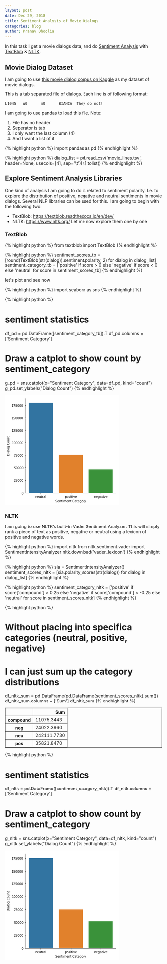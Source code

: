 ```yaml
---
layout: post
date: Dec 29, 2018 
title: Sentiment Analysis of Movie Dialogs 
categories: blog
author: Pranav Dhoolia
---
```

In this task I get a movie dialogs data, and do [Sentiment Analysis](https://en.wikipedia.org/wiki/Sentiment_analysis) with [TextBlob](https://textblob.readthedocs.io/en/dev/) & [NLTK](https://www.nltk.org/).

## Movie Dialog Dataset
I am going to use [this movie dialog corpus on Kaggle](https://www.kaggle.com/Cornell-University/movie-dialog-corpus#movie_lines.tsv) as my dataset of movie
dialogs.

This is a tab separated file of dialogs. Each line is of following format:
```
L1045   u0      m0      BIANCA  They do not!
```

I am going to use pandas to load this file.
Note:
1. File has no header
2. Seperator is tab
3. I only want the last column (4)
4. And I want a list of it 


{% highlight python %}
import pandas as pd
{% endhighlight %}


{% highlight python %}
dialog_list = pd.read_csv('movie_lines.tsv', header=None, usecols=[4], sep='\t')[4].tolist()
{% endhighlight %}
 
## Explore Sentiment Analysis Libraries
One kind of analysis I am going to do is related to sentiment polarity. I.e. to
explore the distribution of positive, negative and neutral sentiments in movie
dialogs. Several NLP libraries can be used for this. I am going to begin with
the following two:
  * TextBlob: https://textblob.readthedocs.io/en/dev/
  * NLTK: https://www.nltk.org/
Let me now explore them one by one 
 
### TextBlob 


{% highlight python %}
from textblob import TextBlob
{% endhighlight %}


{% highlight python %}
sentiment_scores_tb = [round(TextBlob(str(dialog)).sentiment.polarity, 2)
                       for dialog in dialog_list]
sentiment_category_tb = ['positive' if score > 0 else 'negative' if score < 0 else 'neutral' 
                         for score in sentiment_scores_tb]
{% endhighlight %}
 
let's plot and see now 


{% highlight python %}
import seaborn as sns
{% endhighlight %}


{% highlight python %}
# sentiment statistics
df_pd = pd.DataFrame([sentiment_category_tb]).T
df_pd.columns = ['Sentiment Category']

# Draw a catplot to show count by sentiment_category
g_pd = sns.catplot(x="Sentiment Category", data=df_pd, kind="count")
g_pd.set_ylabels("Dialog Count")
{% endhighlight %}

 
![png](/images/sentiment-analysis-movies_files/sentiment-analysis-movies_10_0.png) 

 
### NLTK
I am going to use NLTK’s built-in Vader Sentiment Analyzer. This will simply
rank a piece of text as positive, negative or neutral using a lexicon of
positive and negative words. 


{% highlight python %}
import nltk
from nltk.sentiment.vader import SentimentIntensityAnalyzer
nltk.download('vader_lexicon')
{% endhighlight %}


{% highlight python %}
sia = SentimentIntensityAnalyzer()
sentiment_scores_nltk = [sia.polarity_scores(str(dialog)) for dialog in dialog_list]
{% endhighlight %}


{% highlight python %}
sentiment_category_nltk = ['positive' if score['compound'] > 0.25
                           else 'negative' if score['compound'] < -0.25
                           else 'neutral'
                           for score in sentiment_scores_nltk]
{% endhighlight %}


{% highlight python %}
# Without placing into specifica categories (neutral, positive, negative)
# I can just sum up the category distributions
df_nltk_sum = pd.DataFrame(pd.DataFrame(sentiment_scores_nltk).sum())
df_nltk_sum.columns = ['Sum']
df_nltk_sum
{% endhighlight %}




<div>
<style scoped>
    .dataframe tbody tr th:only-of-type {
        vertical-align: middle;
    }

    .dataframe tbody tr th {
        vertical-align: top;
    }

    .dataframe thead th {
        text-align: right;
    }
</style>
<table border="1" class="dataframe">
  <thead>
    <tr style="text-align: right;">
      <th></th>
      <th>Sum</th>
    </tr>
  </thead>
  <tbody>
    <tr>
      <th>compound</th>
      <td>11075.3443</td>
    </tr>
    <tr>
      <th>neg</th>
      <td>24022.3960</td>
    </tr>
    <tr>
      <th>neu</th>
      <td>242111.7730</td>
    </tr>
    <tr>
      <th>pos</th>
      <td>35821.8470</td>
    </tr>
  </tbody>
</table>
</div>




{% highlight python %}
# sentiment statistics
df_nltk = pd.DataFrame([sentiment_category_nltk]).T
df_nltk.columns = ['Sentiment Category']

# Draw a catplot to show count by sentiment_category
g_nltk = sns.catplot(x="Sentiment Category", data=df_nltk, kind="count")
g_nltk.set_ylabels("Dialog Count")
{% endhighlight %}

 
![png](/images/sentiment-analysis-movies_files/sentiment-analysis-movies_16_0.png) 


